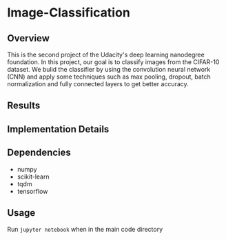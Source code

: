 # Image-Classification

## Overview
This is the second project of the Udacity's deep learning nanodegree foundation. In this project, our goal is to classify images from the CIFAR-10 dataset. We bulid the classifier by using the convolution neural network (CNN) and apply some techniques such as max pooling, dropout, batch normalization and fully connected layers to get better accuracy.

## Results

## Implementation Details

## Dependencies
* numpy
* scikit-learn
* tqdm
* tensorflow

## Usage
Run `jupyter notebook` when in the main code directory 
